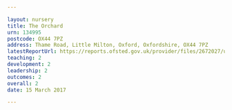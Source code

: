 ```yaml
---

layout: nursery
title: The Orchard
urn: 134995
postcode: OX44 7PZ
address: Thame Road, Little Milton, Oxford, Oxfordshire, OX44 7PZ
latestReportUrl: https://reports.ofsted.gov.uk/provider/files/2672027/urn/134995.pdf
teaching: 2
development: 2
leadership: 2
outcomes: 2
overall: 2
date: 15 March 2017

---
```

